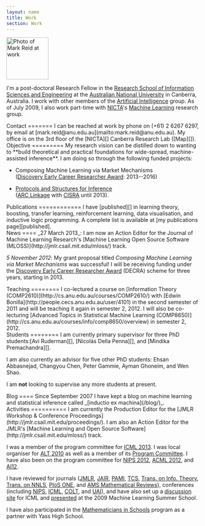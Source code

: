 ```yaml
---
layout: name
title: Work
section: Work
---
```


<img class='inset right' src='/pics/mark_reid2.jpg' title='Mark Reid' alt='Photo of Mark Reid at work' width='110px' />

I'm a post-doctoral Research Fellow in the 
[Research School of Information Sciences and Engineering][rsise] 
at the [Australian National University][anu] in Canberra, Australia. 
I work with other members of the [Artificial Intelligence][ai] 
group. As of July 2009, I also work part-time with [NICTA][]'s 
[Machine Learning][sml] research group.

[rsise]: http://rsise.anu.edu.au/
[anu]: http://anu.edu.au/
[ai]: http://ai.cecs.anu.edu.au/
[sml]: http://sml.nicta.com.au/
[csl]: http://csl.rsise.anu.edu.au/

<div class="section">
Contact 
=======
I can be reached at work by phone on (+61) 2 6267 6297, 
by email at [mark.reid@anu.edu.au](mailto:mark.reid@anu.edu.au).
My office is on the 3rd floor of the [NICTA][] Canberra Research Lab ([Map][]).
</div>

[nicta]: http://nicta.com.au
[map]: http://maps.google.com/maps/ms?msa=0&msid=104436549534345141124.00043edbbdf29a2e18167&ie=UTF8&z=17

<div class="section">
Objective
=========
My research vision can be distilled down to wanting to **build theoretical and practical foundations for wide-spread, machine-assisted inference**. I am doing so through the following funded projects:

 - Composing Machine Learning via Market Mechanisms    
   ([Discovery Early Career Researcher Award](http://www.arc.gov.au/ncgp/decra.htm): 2013--2016)

 - [Protocols and Structures for Inference][psi]    
   ([ARC Linkage](http://www.arc.gov.au/ncgp/lp/lp_default.htm) with [CISRA](http://cisra.com.au) until 2013).
</div>

<div class="section">
Publications
============
I have [published][] in learning theory, boosting, transfer learning, reinforcement learning, data visualisation, and inductive logic programming. A complete list is available at [my publications page][published].

</div>

<div class="section">
News
====
_27 March 2013_: I am now an Action Editor for the Journal of Machine Learning Research's [Machine Learning Open Source Software (MLOSS)](http://jmlr.csail.mit.edu/mloss/) track.

_5 November 2012_: My grant proposal titled _Composing Machine Learning via Market Mechanisms_ was successful! I will be receiving funding under the [Discovery Early Career Researcher Award](http://www.arc.gov.au/ncgp/decra.htm) (DECRA) scheme for three years, starting in 2013.

</div>


<div class="section">
Teaching
========
I co-lectured a course on [Information Theory (COMP2610)](http://cs.anu.edu.au/courses/COMP2610/) with [Edwin Bonilla](http://people.cecs.anu.edu.au/user/4101) in the second semester of 2011 and will be teaching it again in semester 2, 2012. I will also be co-lecturing [Advanced Topics in Statistical Machine Learning (COMP8650)](http://cs.anu.edu.au/courses/info/comp8650/overview) in semester 2, 2012.
</div>

<div class="section">
Students
========
I am currently primary supervisor for three PhD students:[Avi Ruderman][], [Nicolás Della Penna][], and [Mindika Premachandra][]. 

I am also currently an advisor for five other PhD students: Ehsan Abbasnejad, Changyou Chen, Peter Gammie, Ayman Ghoneim, and Wen Shao.

I am **not** looking to supervise any more students at present.
</div>

[avi ruderman]: http://cs.anu.edu.au/user/4381
[nicolás della penna]: http://www.nikete.com/
[mindika premachandra]: http://cs.anu.edu.au/user/4382
[peter gammie]: http://cs.anu.edu.au/user/3936

<div class="section">
Blog
====
Since September 2007 I have kept a blog on machine learning and statistical 
inference called _[inductio ex machina](/blog/)_. 
</div>




<div class="section">
Activities
==========
I am currently the Production Editor for the [JMLR Workshop & Conference Proceedings](http://jmlr.csail.mit.edu/proceedings/). I am also an Action Editor for the JMLR's [Machine Learning and Open Source Software](http://jmlr.csail.mit.edu/mloss/) track.

I was a member of the program committee for [ICML 2013](http://icml.cc/2013/).
I was local organiser for [ALT 2010](http://www-alg.ist.hokudai.ac.jp/~thomas/ALT10/alt10.jhtml) as well as a member of its [Program Committee](http://www-alg.ist.hokudai.ac.jp/~thomas/ALT10/pc.html). I have also been on the program committee for [NIPS 2012](http://nips.cc/Conferences/2012/Committees),  [ACML 2012](http://acml12.comp.nus.edu.sg/), and [AI12](http://ai2012.web.cse.unsw.edu.au/index.html).

I have reviewed for journals ([JMLR][], [JAIR][], [PAMI][], [TCS][], [Trans. on Info. Theory][infotheory], [Trans. on NNLS][nnls], [PloS ONE][], and [AMS Mathematical Reviews][amsmr]), conferences (including [NIPS][], [ICML][], [COLT][], and [UAI][]),
and have also set up a [discussion site][icmldisc] for ICML and [presented][mlss2009] at the 2009 Machine Learning Summer School. 

I have also participated in the [Mathematicians in Schools](http://www.mathematiciansinschools.edu.au/) program as a partner with Yass High School.
</div>

[icmldisc]: http://icml.cc/discuss/
[mlss2009]: http://mark.reid.name/blog/mlss-2009-lecture.html
[jmlr]: http://jmlr.csail.mit.edu/
[jair]: http://www.jair.org/
[infotheory]: http://en.wikipedia.org/wiki/IEEE_Transactions_on_Information_Theory
[nnls]: http://ieeexplore.ieee.org/xpl/RecentIssue.jsp?punumber=5962385
[tcs]: http://www.elsevier.com/locate/tcs
[PLoS ONE]: http://www.plosone.org/
[amsmr]: http://www.ams.org/mr-database

[nips]: http://nips.cc/
[icml]: http://www.machinelearning.org/
[pami]: http://www.computer.org/tpami/
[colt]: http://www.learningtheory.org/
[uai]: http://www.auai.org/

[research]: /work/
[published]: /work/pubs
[personal]: /
[code]: /code/

[psi]: http://psi.cecs.anu.edu.au/

[feed bag]: http://mark.reid.name/code/feed-bag/
[inductio ex machina]: http://conflate.net/inductio/
[nips 2007]: http://nips.cc/Conferences/2007/
[workshop]: http://hunch.net/~learning-problem-design/
[slides]: http://users.rsise.anu.edu.au/~mreid/files/slides/NIPS2007_Slides.pdf
[nictaseminar]: http://users.rsise.anu.edu.au/~mreid/files/slides/NICTA_Seminar_May2008.pdf


